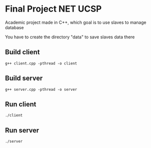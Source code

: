 # Final Project NET UCSP

Academic project made in C++, which goal is to use slaves to manage database

You have to create the directory "data" to save slaves data there

## Build client

```
g++ client.cpp -pthread -o client
```

## Build server

```
g++ server.cpp -pthread -o server
```

## Run client

```
./client
```

## Run server

```
./server
```
